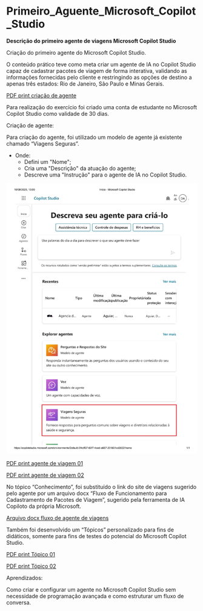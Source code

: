 # Primeiro_Aguente_Microsoft_Copilot_Studio

**Descrição do primeiro agente de viagens  Microsoft Copilot Studio**

Criação do primeiro agente do Microsoft Copilot Studio.

O conteúdo prático teve como meta criar um agente de IA no Copilot Studio capaz de cadastrar pacotes de viagem de forma interativa, validando as informações fornecidas pelo cliente e restringindo as opções de destino a apenas três estados: Rio de Janeiro, São Paulo e Minas Gerais. 

[PDF print criação de agente](<Criação de agente.pdf>)

Para realização do exercício foi criado uma conta de estudante no Microsoft Copilot Studio como validade de 30 dias.

Criação de agente:

Para criação do agente, foi utilizado um modelo de agente já existente chamado “Viagens Seguras”. 

- Onde:
    - Defini um "Nome";
    - Cria uma "Descrição" da atuação do agente;
    - Descreve uma "Instrução" para o agente de IA no Copilot Studio.

![Copilot Studio](<Copilot Studio.jpg>)

[PDF print agente de viagem 01](<Agente 01.pdf>)

[PDF print agente de viagem 02](<Agente 02.pdf>)

No tópico “Conhecimento”, foi substituído o link do site de viagens sugerido pelo agente por um arquivo docx “Fluxo de Funcionamento para Cadastramento de Pacotes de Viagem”, sugerido pela ferramenta de IA Copiloto da própria Microsoft.

[Arquivo docx fluxo de agente de viagens](<Fluxo de Funcionamento para Cadastramento de Pacotes de Viagem.docx>)

Também foi desenvolvido um “Tópicos” personalizado para fins de didáticos, somente para fins de testes do potencial do Microsoft Copilot Studio.

[PDF print Tópico 01](<Criação de Tópico 01.pdf>)

[PDF print Tópico 02](<Criação de Tópico 02.pdf>)

Aprendizados: 

Como criar e configurar um agente no Microsoft Copilot Studio sem necessidade de programação avançada e como estruturar um fluxo de conversa.
